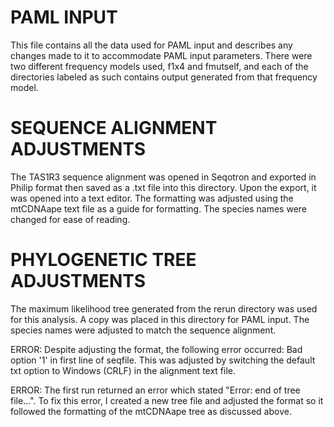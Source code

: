 # PAML INPUT
This file contains all the data used for PAML input and describes any changes made to it to accommodate PAML input parameters. There were two different frequency models used, f1x4 and fmutself, and each of the directories labeled as such contains output generated from that frequency model. 

# SEQUENCE ALIGNMENT ADJUSTMENTS 
The TAS1R3 sequence alignment was opened in Seqotron and exported in Philip format then saved as a .txt file into this directory. Upon the export, it was opened into a text editor. The formatting was adjusted using the mtCDNAape text file as a guide for formatting. The species names were changed for ease of reading. 

# PHYLOGENETIC TREE ADJUSTMENTS 
The maximum likelihood tree generated from the rerun directory was used for this analysis. A copy was placed in this directory for PAML input. The species names were adjusted to match the sequence alignment. 

ERROR: Despite adjusting the format, the following error occurred: Bad option '1' in first line of seqfile. This was adjusted by switching the default txt option to Windows (CRLF) in the alignment text file. 

ERROR: The first run returned an error which stated "Error: end of tree file...". To fix this error, I created a new tree file and adjusted the format so it followed the formatting of the mtCDNAape tree as discussed above. 

